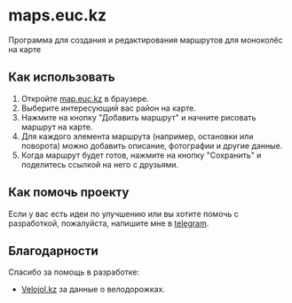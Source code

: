 # maps.euc.kz

Программа для создания и редактирования маршрутов для моноколёс на карте

## Как использовать

1. Откройте [map.euc.kz](https://map.euc.kz/) в браузере.
2. Выберите интересующий вас район на карте.
3. Нажмите на кнопку "Добавить маршрут" и начните рисовать маршрут на карте.
4. Для каждого элемента маршрута (например, остановки или поворота) можно добавить описание, фотографии и другие данные.
5. Когда маршрут будет готов, нажмите на кнопку "Сохранить" и поделитесь ссылкой на него с друзьями.

## Как помочь проекту

Если у вас есть идеи по улучшению или вы хотите помочь с разработкой, пожалуйста, напишите мне в [telegram](https://t.me/vanton).

## Благодарности

Спасибо за помощь в разработке:

- [Velojol.kz](https://velojol.kz/) за данные о велодорожках.
